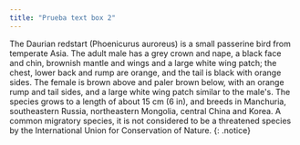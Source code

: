 ```yaml
---
title: "Prueba text box 2"
---
```


	
The Daurian redstart (Phoenicurus auroreus) is a small passerine bird from temperate Asia. The adult male has a grey crown and nape, a black face and chin, brownish mantle and wings and a large white wing patch; the chest, lower back and rump are orange, and the tail is black with orange sides. The female is brown above and paler brown below, with an orange rump and tail sides, and a large white wing patch similar to the male's. The species grows to a length of about 15 cm (6 in), and breeds in Manchuria, southeastern Russia, northeastern Mongolia, central China and Korea. A common migratory species, it is not considered to be a threatened species by the International Union for Conservation of Nature. {: .notice}
